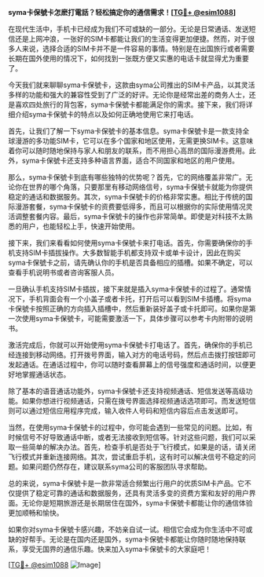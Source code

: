 **syma卡保號卡怎麽打電話？轻松搞定你的通信需求！[[TG💪+ @esim1088](https://t.me/s/esim1088)]**

在现代生活中，手机卡已经成为我们不可或缺的一部分。无论是日常通话、发送短信还是上网冲浪，一张好的SIM卡都能让我们的生活变得更加便捷。然而，对于很多人来说，选择合适的SIM卡并不是一件容易的事情。特别是在出国旅行或者需要长期在国外使用的情况下，如何找到一张既方便又实惠的电话卡就显得尤为重要了。

今天我们就来聊聊syma卡保號卡，这款由syma公司推出的SIM卡产品，以其灵活多样的功能和强大的兼容性受到了广泛的好评。无论你是经常出差的商务人士，还是喜欢四处旅行的背包客，syma卡保號卡都能满足你的需求。接下来，我们将详细介绍syma卡保號卡的特点以及如何正确地使用它来打电话。

首先，让我们了解一下syma卡保號卡的基本信息。syma卡保號卡是一款支持全球漫游的多功能SIM卡，它可以在多个国家和地区使用，无需更换SIM卡。这意味着你可以随时随地保持与家人和朋友的联系，而不用担心高昂的国际漫游费用。此外，syma卡保號卡还支持多种语言界面，适合不同国家和地区的用户使用。

那么，syma卡保號卡到底有哪些独特的优势呢？首先，它的网络覆盖非常广。无论你在世界的哪个角落，只要那里有移动网络信号，syma卡保號卡就能为你提供稳定的通话和数据服务。其次，syma卡保號卡的价格非常实惠。相比于传统的国际漫游套餐，syma卡保號卡的资费要低得多，而且可以根据你的实际使用情况灵活调整套餐内容。最后，syma卡保號卡的操作也非常简单。即使是对科技不太熟悉的用户，也能轻松上手，快速开始使用。

接下来，我们来看看如何使用syma卡保號卡来打电话。首先，你需要确保你的手机支持SIM卡插拔操作。大多数智能手机都支持双卡或单卡设计，因此在购买syma卡保號卡之前，请先确认你的手机是否具备相应的插槽。如果不确定，可以查看手机说明书或者咨询客服人员。

一旦确认手机支持SIM卡插拔，接下来就是插入syma卡保號卡的过程了。通常情况下，手机背面会有一个小盖子或者卡托，打开后可以看到SIM卡插槽。将syma卡保號卡按照正确的方向插入插槽中，然后重新装好盖子或卡托即可。如果你是第一次使用syma卡保號卡，可能需要激活一下，具体步骤可以参考卡内附带的说明书。

激活完成后，你就可以开始使用syma卡保號卡打电话了。首先，确保你的手机已经连接到移动网络。打开拨号界面，输入对方的电话号码，然后点击拨打按钮即可发起通话。在通话过程中，你可以随时查看屏幕上的信号强度和通话时间，以便更好地掌握通话状态。

除了基本的语音通话功能外，syma卡保號卡还支持视频通话、短信发送等高级功能。如果你想进行视频通话，只需在拨号界面选择视频通话选项即可。而发送短信则可以通过短信应用程序完成，输入收件人号码和短信内容后点击发送即可。

当然，在使用syma卡保號卡的过程中，你可能会遇到一些常见的问题。比如，有时候信号不好导致通话中断，或者无法接收到短信等。针对这些问题，我们可以采取一些简单的解决办法。首先，检查手机是否处于飞行模式，如果是的话，请关闭飞行模式并重新连接网络。其次，尝试重启手机，这有时可以解决信号不稳定的问题。如果问题仍然存在，建议联系syma公司的客服团队寻求帮助。

总的来说，syma卡保號卡是一款非常适合频繁出行用户的优质SIM卡产品。它不仅提供了稳定可靠的通话和数据服务，还具有灵活多变的资费方案和友好的用户界面。无论你是短期旅游还是长期居住在国外，syma卡保號卡都能让你的通信体验更加顺畅和愉快。

如果你对syma卡保號卡感兴趣，不妨亲自试一试。相信它会成为你生活中不可或缺的好帮手。无论是在国内还是国外，syma卡保號卡都能让你随时随地保持联系，享受无国界的通信乐趣。快来加入syma卡保號卡的大家庭吧！

[[TG💪+ @esim1088](https://t.me/s/esim1088) ![Image](https://i.postimg.cc/4NQfJmqS/Snipaste-2025-05-13-00-14-12.png)]